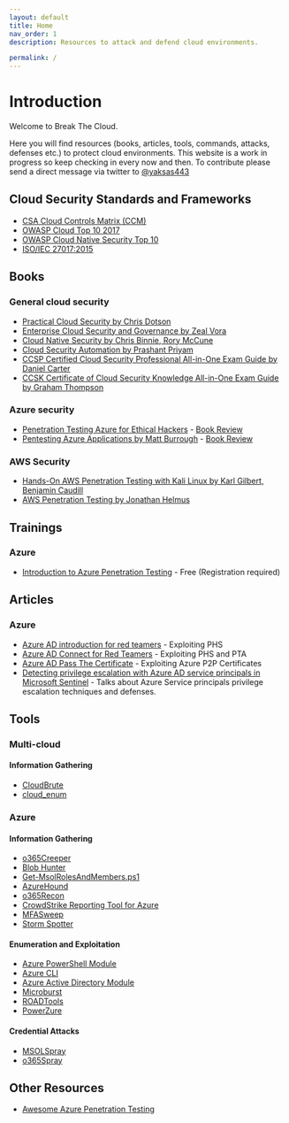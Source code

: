 ```yaml
---
layout: default
title: Home
nav_order: 1
description: Resources to attack and defend cloud environments. 

permalink: /
---
```

# Introduction

Welcome to Break The Cloud.

Here you will find resources (books, articles, tools, commands, attacks, defenses etc.) to protect cloud environments. This website is a work in progress so keep checking in every now and then. To contribute please send a direct message via twitter to [@yaksas443](https://twitter.com/yaksas443) 

## Cloud Security Standards and Frameworks
- [CSA Cloud Controls Matrix (CCM)](https://cloudsecurityalliance.org/research/cloud-controls-matrix/)
- [OWASP Cloud Top 10 2017](https://web.archive.org/web/20170903023808/https://www.owasp.org/index.php/Category:OWASP_Cloud_%E2%80%90_10_Project)
- [OWASP Cloud Native Security Top 10](https://owasp.org/www-project-cloud-native-application-security-top-10/)
- [ISO/IEC 27017:2015](https://infostore.saiglobal.com/en-au/Standards/ISO-IEC-27017-2015-605835_SAIG_ISO_ISO_1388396/)

## Books

### General cloud security

- [Practical Cloud Security by Chris Dotson](https://www.oreilly.com/library/view/practical-cloud-security/9781492037507/)
- [Enterprise Cloud Security and Governance by Zeal Vora](https://www.packtpub.com/product/enterprise-cloud-security-and-governance/9781788299558)
- [Cloud Native Security by Chris Binnie, Rory McCune](https://www.oreilly.com/library/view/cloud-native-security/9781119782230/)
- [Cloud Security Automation by Prashant Priyam](https://www.packtpub.com/product/cloud-security-automation/9781788627863)
- [CCSP Certified Cloud Security Professional All-in-One Exam Guide by Daniel Carter](https://www.oreilly.com/library/view/ccsp-certified-cloud/9781260456936/)
- [CCSK Certificate of Cloud Security Knowledge All-in-One Exam Guide by Graham Thompson ](https://www.oreilly.com/library/view/ccsk-certificate-of/9781260460094/)

### Azure security

- [Penetration Testing Azure for Ethical Hackers](https://www.packtpub.com/product/penetration-testing-azure-for-ethical-hackers/9781839212932) - [Book Review](https://yaksas.in/ycscblog/book-review-penetration-testing-azure-for-ethical-hackers/)
- [Pentesting Azure Applications by Matt Burrough](https://nostarch.com/azure) - [Book Review](https://yaksas.in/ycscblog/book-review-pentesting-azure-applications/)

### AWS Security

- [Hands-On AWS Penetration Testing with Kali Linux by Karl Gilbert, Benjamin Caudill](https://www.oreilly.com/library/view/hands-on-aws-penetration/9781789136722/)
- [AWS Penetration Testing by Jonathan Helmus](https://www.packtpub.com/product/aws-penetration-testing/9781839216923)

## Trainings

### Azure
- [Introduction to Azure Penetration Testing](https://azure.enterprisesecurity.io/) - Free (Registration required)

## Articles

### Azure
- [Azure AD introduction for red teamers](https://www.synacktiv.com/en/publications/azure-ad-introduction-for-red-teamers.html) - Exploiting PHS
- [Azure AD Connect for Red Teamers](https://blog.xpnsec.com/azuread-connect-for-redteam/) - Exploiting PHS and PTA
- [Azure AD Pass The Certificate](https://medium.com/@mor2464/azure-ad-pass-the-certificate-d0c5de624597) - Exploiting Azure P2P Certificates
- [Detecting privilege escalation with Azure AD service principals in Microsoft Sentinel](https://learnsentinel.blog/2022/01/04/azuread-privesc-sentinel/) - Talks about Azure Service principals privilege escalation techniques and defenses.

## Tools

### Multi-cloud

#### Information Gathering
- [CloudBrute](https://github.com/0xsha/CloudBrute)
- [cloud_enum](https://github.com/initstring/cloud_enum)

### Azure

#### Information Gathering
- [o365Creeper](https://github.com/LMGsec/o365creeper)
- [Blob Hunter](https://github.com/cyberark/blobhunter)
- [Get-MsolRolesAndMembers.ps1](https://gist.github.com/ciphertxt/2036e614edf4bf920796059017fbbc3d)
- [AzureHound](https://bloodhound.readthedocs.io/en/latest/data-collection/azurehound.html)
- [o365Recon](https://github.com/nyxgeek/o365recon)
- [CrowdStrike Reporting Tool for Azure](https://github.com/CrowdStrike/CRT)
- [MFASweep](https://github.com/dafthack/MFASweep)
- [Storm Spotter](https://github.com/Azure/Stormspotter)

#### Enumeration and Exploitation
- [Azure PowerShell Module](https://docs.microsoft.com/en-us/powershell/azure/install-az-ps?view=azps-7.0.0)
- [Azure CLI](https://docs.microsoft.com/en-us/cli/azure/install-azure-cli)
- [Azure Active Directory Module](https://www.powershellgallery.com/packages/AzureAD/2.0.2.140)
- [Microburst](https://github.com/NetSPI/MicroBurst)
- [ROADTools](https://github.com/dirkjanm/ROADtools)
- [PowerZure](https://github.com/hausec/PowerZure)

#### Credential Attacks
- [MSOLSpray](https://github.com/dafthack/MSOLSpray)
- [o365Spray](https://github.com/0xZDH/o365spray)

## Other Resources
- [Awesome Azure Penetration Testing](https://github.com/Kyuu-Ji/Awesome-Azure-Pentest#lists-and-cheat-sheets)
